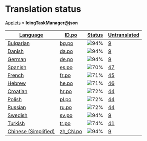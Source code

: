 <h1>Translation status</h1>
<p>
  <a href="tables/README.md">Applets</a> &#187; <b>IcingTaskManager@json</b>
</p>

<table>
  <thead>
    <tr>
      <th>
        <a href="#" id="language">Language</a>
      </th>
      <th>
        <a href="#" id="idpo">ID.po</a>
      </th>
      <th>
        <a href="#" id="status">Status</a>
      </th>
      <th>
        <a href="#" id="untranslated">Untranslated</a>
      </th>
    </tr>
  </thead>
  <tbody>
    <tr>
      <td class="language" data-value="Bulgarian">
        <a href="tables/bg.md">Bulgarian</a>
      </td>
      <td class="idpo" data-value="bg">
        <a href="po/IcingTaskManager@json/bg.po">bg.po</a>
      </td>
      <td class="status" data-value="94">
        <img src="http://progressed.io/bar/94" alt="94%" />
      </td>
      <td class="untranslated" data-value="9">
        <a href="po/IcingTaskManager@json/_bg.po">9</a>
      </td>
    </tr>
    <tr>
      <td class="language" data-value="Danish">
        <a href="tables/da.md">Danish</a>
      </td>
      <td class="idpo" data-value="da">
        <a href="po/IcingTaskManager@json/da.po">da.po</a>
      </td>
      <td class="status" data-value="94">
        <img src="http://progressed.io/bar/94" alt="94%" />
      </td>
      <td class="untranslated" data-value="9">
        <a href="po/IcingTaskManager@json/_da.po">9</a>
      </td>
    </tr>
    <tr>
      <td class="language" data-value="German">
        <a href="tables/de.md">German</a>
      </td>
      <td class="idpo" data-value="de">
        <a href="po/IcingTaskManager@json/de.po">de.po</a>
      </td>
      <td class="status" data-value="94">
        <img src="http://progressed.io/bar/94" alt="94%" />
      </td>
      <td class="untranslated" data-value="9">
        <a href="po/IcingTaskManager@json/_de.po">9</a>
      </td>
    </tr>
    <tr>
      <td class="language" data-value="Spanish">
        <a href="tables/es.md">Spanish</a>
      </td>
      <td class="idpo" data-value="es">
        <a href="po/IcingTaskManager@json/es.po">es.po</a>
      </td>
      <td class="status" data-value="70">
        <img src="http://progressed.io/bar/70" alt="70%" />
      </td>
      <td class="untranslated" data-value="47">
        <a href="po/IcingTaskManager@json/_es.po">47</a>
      </td>
    </tr>
    <tr>
      <td class="language" data-value="French">
        <a href="tables/fr.md">French</a>
      </td>
      <td class="idpo" data-value="fr">
        <a href="po/IcingTaskManager@json/fr.po">fr.po</a>
      </td>
      <td class="status" data-value="71">
        <img src="http://progressed.io/bar/71" alt="71%" />
      </td>
      <td class="untranslated" data-value="45">
        <a href="po/IcingTaskManager@json/_fr.po">45</a>
      </td>
    </tr>
    <tr>
      <td class="language" data-value="Hebrew">
        <a href="tables/he.md">Hebrew</a>
      </td>
      <td class="idpo" data-value="he">
        <a href="po/IcingTaskManager@json/he.po">he.po</a>
      </td>
      <td class="status" data-value="71">
        <img src="http://progressed.io/bar/71" alt="71%" />
      </td>
      <td class="untranslated" data-value="46">
        <a href="po/IcingTaskManager@json/_he.po">46</a>
      </td>
    </tr>
    <tr>
      <td class="language" data-value="Croatian">
        <a href="tables/hr.md">Croatian</a>
      </td>
      <td class="idpo" data-value="hr">
        <a href="po/IcingTaskManager@json/hr.po">hr.po</a>
      </td>
      <td class="status" data-value="72">
        <img src="http://progressed.io/bar/72" alt="72%" />
      </td>
      <td class="untranslated" data-value="44">
        <a href="po/IcingTaskManager@json/_hr.po">44</a>
      </td>
    </tr>
    <tr>
      <td class="language" data-value="Polish">
        <a href="tables/pl.md">Polish</a>
      </td>
      <td class="idpo" data-value="pl">
        <a href="po/IcingTaskManager@json/pl.po">pl.po</a>
      </td>
      <td class="status" data-value="72">
        <img src="http://progressed.io/bar/72" alt="72%" />
      </td>
      <td class="untranslated" data-value="44">
        <a href="po/IcingTaskManager@json/_pl.po">44</a>
      </td>
    </tr>
    <tr>
      <td class="language" data-value="Russian">
        <a href="tables/ru.md">Russian</a>
      </td>
      <td class="idpo" data-value="ru">
        <a href="po/IcingTaskManager@json/ru.po">ru.po</a>
      </td>
      <td class="status" data-value="72">
        <img src="http://progressed.io/bar/72" alt="72%" />
      </td>
      <td class="untranslated" data-value="44">
        <a href="po/IcingTaskManager@json/_ru.po">44</a>
      </td>
    </tr>
    <tr>
      <td class="language" data-value="Swedish">
        <a href="tables/sv.md">Swedish</a>
      </td>
      <td class="idpo" data-value="sv">
        <a href="po/IcingTaskManager@json/sv.po">sv.po</a>
      </td>
      <td class="status" data-value="94">
        <img src="http://progressed.io/bar/94" alt="94%" />
      </td>
      <td class="untranslated" data-value="9">
        <a href="po/IcingTaskManager@json/_sv.po">9</a>
      </td>
    </tr>
    <tr>
      <td class="language" data-value="Turkish">
        <a href="tables/tr.md">Turkish</a>
      </td>
      <td class="idpo" data-value="tr">
        <a href="po/IcingTaskManager@json/tr.po">tr.po</a>
      </td>
      <td class="status" data-value="74">
        <img src="http://progressed.io/bar/74" alt="74%" />
      </td>
      <td class="untranslated" data-value="41">
        <a href="po/IcingTaskManager@json/_tr.po">41</a>
      </td>
    </tr>
    <tr>
      <td class="language" data-value="Chinese (Simplified)">
        <a href="tables/zh_CN.md">Chinese (Simplified)</a>
      </td>
      <td class="idpo" data-value="zh_CN">
        <a href="po/IcingTaskManager@json/zh_CN.po">zh_CN.po</a>
      </td>
      <td class="status" data-value="94">
        <img src="http://progressed.io/bar/94" alt="94%" />
      </td>
      <td class="untranslated" data-value="9">
        <a href="po/IcingTaskManager@json/_zh_CN.po">9</a>
      </td>
    </tr>
  </tbody>
</table>

